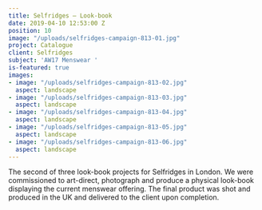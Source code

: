 ```yaml
---
title: Selfridges – Look-book
date: 2019-04-10 12:53:00 Z
position: 10
image: "/uploads/selfridges-campaign-813-01.jpg"
project: Catalogue
client: Selfridges
subject: 'AW17 Menswear '
is-featured: true
images:
- image: "/uploads/selfridges-campaign-813-02.jpg"
  aspect: landscape
- image: "/uploads/selfridges-campaign-813-03.jpg"
  aspect: landscape
- image: "/uploads/selfridges-campaign-813-04.jpg"
  aspect: landscape
- image: "/uploads/selfridges-campaign-813-05.jpg"
  aspect: landscape
- image: "/uploads/selfridges-campaign-813-06.jpg"
  aspect: landscape
---
```


The second of three look-book projects for Selfridges in London. We were commissioned to art-direct, photograph and produce a physical look-book displaying the current menswear offering. The final product was shot and produced in the UK and delivered to the client upon completion.  